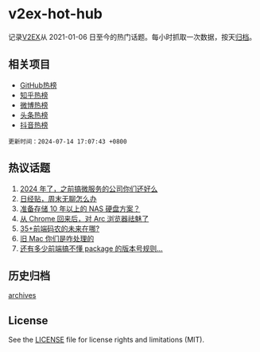 # v2ex-hot-hub

 记录[V2EX](https://www.v2ex.com/)从 2021-01-06 日至今的热门话题。每小时抓取一次数据，按天[归档](archives)。
 
 ## 相关项目

- [GitHub热榜](https://github.com/it985/github-hot-hub)
- [知乎热榜](https://github.com/it985/zhihu-hot-hub)
- [微博热榜](https://github.com/it985/weibo-hot-hub)
- [头条热榜](https://github.com/it985/toutiao-hot-hub)
- [抖音热榜](https://github.com/it985/douyin-hot-hub)


 `更新时间：2024-07-14 17:07:43 +0800`

## 热议话题

1. [2024 年了，之前搞微服务的公司你们还好么](https://www.v2ex.com/t/1057052)
1. [日经贴，周末无聊怎么办](https://www.v2ex.com/t/1057064)
1. [准备存储 10 年以上的 NAS 硬盘方案？](https://www.v2ex.com/t/1057086)
1. [从 Chrome 回来后，对 Arc 浏览器祛魅了](https://www.v2ex.com/t/1057124)
1. [35+前端码农的未来在哪?](https://www.v2ex.com/t/1057144)
1. [旧 Mac 你们是咋处理的](https://www.v2ex.com/t/1057050)
1. [还有多少前端搞不懂 package 的版本号规则...](https://www.v2ex.com/t/1057067)

## 历史归档

[archives](archives)

## License

See the [LICENSE](LICENSE) file for license rights and limitations (MIT).
